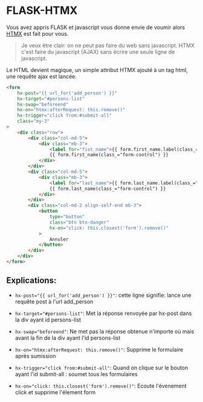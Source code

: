# FLASK-HTMX

Vous avez appris FLASK et javascript vous donne envie de voumir alors <a href="https://htmx.org/">HTMX</a> est fait pour vous.
> Je veux être clair: on ne peut pas faire du web sans javascript. HTMX c'est faire du javascript (AJAX) sans écrire une seule ligne de javascript.

Le HTML devient magique, un simple attribut HTMX ajouté à un tag html, une requête ajax est lancée. 

~~~html
<form 
    hx-post="{{ url_for('add_person') }}" 
    hx-target="#persons-list" 
    hx-swap="beforeend"
    hx-on="htmx:afterRequest: this.remove()"
    hx-trigger="click from:#submit-all"
    class="my-3"
>
    <div class="row">
        <div class="col-md-5">
            <div class="mb-3">
                <label for="fist_name">{{ form.first_name.label(class_="form-label") }}:</label>
                {{ form.first_name(class_="form-control") }}
            </div>
        </div>
        <div class="col-md-5">
            <div class="mb-3">
                <label for="last_name">{{ form.last_name.label(class_="form-label") }}:</label>
                {{ form.last_name(class_="form-control") }}
            </div>
        </div>
        <div class="col-md-2 align-self-end mb-3">
            <button 
                type="button" 
                class="btn btn-danger"
                hx-on="click: this.closest('form').remove()"
            >
                Annuler
            </button>
        </div>
    </div>
</form>
~~~

## Explications:


- <code>hx-post="{{ url_for('add_person') }}"</code>: cette ligne signifie: lance une requête post à l'url add_person

- <code>hx-target="#persons-list"</code>: Met la réponse renvoyée par hx-post dans la div ayant id persons-list

- <code>hx-swap="beforeend"</code>: Ne met pas la réponse obtenue n'importe où mais avant la fin de la div ayant l'id persons-list

- <code>hx-on="htmx:afterRequest: this.remove()"</code>: Supprime le formulaire après sumission

- <code>hx-trigger="click from:#submit-all"</code>: Quand on clique sur le bouton ayant l'id submit-all : soumet tous les formulaires

- <code>hx-on="click: this.closest('form').remove()"</code>: Ecoute l'évenement click et supprime l'élement form



